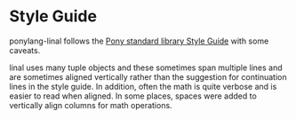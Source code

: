# Style Guide

ponylang-linal follows the [Pony standard library Style Guide](https://github.com/ponylang/ponyc/blob/master/STYLE_GUIDE.md) with some caveats.

linal uses many tuple objects and these sometimes
span multiple lines and are sometimes aligned vertically rather than the suggestion for continuation lines in the style guide. In addition, often the math is quite verbose and is easier to read when aligned. In some places, spaces were added to vertically align columns for math operations.
